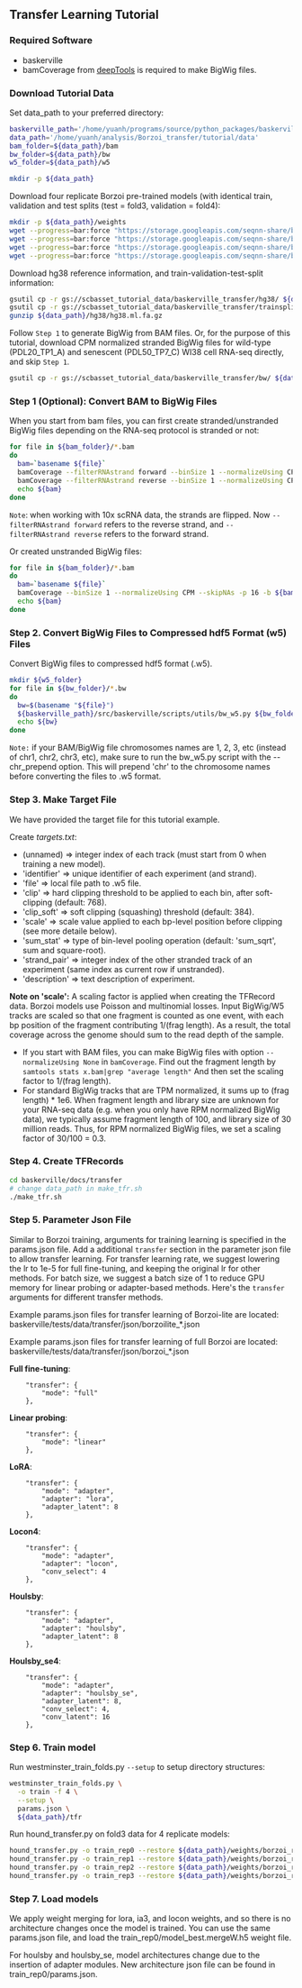 ## Transfer Learning Tutorial

### Required Software
- baskerville
- bamCoverage from [deepTools](https://github.com/deeptools/deepTools/tree/master) is required to make BigWig files.

### Download Tutorial Data


Set data_path to your preferred directory:

```bash
baskerville_path='/home/yuanh/programs/source/python_packages/baskerville'
data_path='/home/yuanh/analysis/Borzoi_transfer/tutorial/data'
bam_folder=${data_path}/bam
bw_folder=${data_path}/bw
w5_folder=${data_path}/w5

mkdir -p ${data_path}
```

Download four replicate Borzoi pre-trained models (with identical train, validation and test splits (test = fold3, validation = fold4):

```bash
mkdir -p ${data_path}/weights
wget --progress=bar:force "https://storage.googleapis.com/seqnn-share/borzoi/f0/model0_best.h5" -O ${data_path}/weights/borzoi_r0.h5
wget --progress=bar:force "https://storage.googleapis.com/seqnn-share/borzoi/f1/model0_best.h5" -O ${data_path}/weights/borzoi_r1.h5
wget --progress=bar:force "https://storage.googleapis.com/seqnn-share/borzoi/f2/model0_best.h5" -O ${data_path}/weights/borzoi_r2.h5
wget --progress=bar:force "https://storage.googleapis.com/seqnn-share/borzoi/f3/model0_best.h5" -O ${data_path}/weights/borzoi_r3.h5
```

Download hg38 reference information, and train-validation-test-split information:

```bash
gsutil cp -r gs://scbasset_tutorial_data/baskerville_transfer/hg38/ ${data_path}
gsutil cp -r gs://scbasset_tutorial_data/baskerville_transfer/trainsplit/ ${data_path}
gunzip ${data_path}/hg38/hg38.ml.fa.gz
```

Follow `Step 1` to generate BigWig from BAM files. Or, for the purpose of this tutorial, download CPM normalized stranded BigWig files for wild-type (PDL20_TP1_A) and senescent (PDL50_TP7_C) WI38 cell RNA-seq directly, and skip `Step 1`.

```bash
gsutil cp -r gs://scbasset_tutorial_data/baskerville_transfer/bw/ ${data_path}
```

### Step 1 (Optional): Convert BAM to BigWig Files

When you start from bam files, you can first create stranded/unstranded BigWig files depending on the RNA-seq protocol is stranded or not:

```bash
for file in ${bam_folder}/*.bam
do
  bam=`basename ${file}`
  bamCoverage --filterRNAstrand forward --binSize 1 --normalizeUsing CPM --skipNAs -p 16 -b ${bam_folder}/${bam} -o ${bw_folder}/${bam/.bam/}+.bw
  bamCoverage --filterRNAstrand reverse --binSize 1 --normalizeUsing CPM --skipNAs -p 16 -b ${bam_folder}/${bam} -o  ${bw_folder}/${bam/.bam/}-.bw
  echo ${bam}
done
```
`Note`: when working with 10x scRNA data, the strands are flipped. Now `--filterRNAstrand forward` refers to the reverse strand, and `--filterRNAstrand reverse` refers to the forward strand.

Or created unstranded BigWig files:
```bash
for file in ${bam_folder}/*.bam
do
  bam=`basename ${file}`
  bamCoverage --binSize 1 --normalizeUsing CPM --skipNAs -p 16 -b ${bam_folder}/${bam} -o ${bw_folder}/${bam/.bam/}+.bw
  echo ${bam}
done
```

### Step 2. Convert BigWig Files to Compressed hdf5 Format (w5) Files

Convert BigWig files to compressed hdf5 format (.w5).

```bash
mkdir ${w5_folder}
for file in ${bw_folder}/*.bw
do
  bw=$(basename "${file}")
  ${baskerville_path}/src/baskerville/scripts/utils/bw_w5.py ${bw_folder}/${bw} ${w5_folder}/${bw/.bw/.w5}
  echo ${bw}
done
```

`Note:` if your BAM/BigWig file chromosomes names are 1, 2, 3, etc (instead of chr1, chr2, chr3, etc), make sure to run the bw_w5.py script with the --chr_prepend option. This will prepend 'chr' to the chromosome names before converting the files to .w5 format.

### Step 3. Make Target File

We have provided the target file for this tutorial example.

Create *targets.txt*:
- (unnamed) => integer index of each track (must start from 0 when training a new model).
- 'identifier' => unique identifier of each experiment (and strand).
- 'file' => local file path to .w5 file.
- 'clip' => hard clipping threshold to be applied to each bin, after soft-clipping (default: 768).
- 'clip_soft' => soft clipping (squashing) threshold (default: 384).
- 'scale' => scale value applied to each bp-level position before clipping (see more detaile below).
- 'sum_stat' => type of bin-level pooling operation (default: 'sum_sqrt', sum and square-root).
- 'strand_pair' => integer index of the other stranded track of an experiment (same index as current row if unstranded).
- 'description' => text description of experiment.

**Note on 'scale':** A scaling factor is applied when creating the TFRecord data. Borzoi models use Poisson and multinomial losses. Input BigWig/W5 tracks are scaled so that one fragment is counted as one event, with each bp position of the fragment contributing 1/(frag length). As a result, the total coverage across the genome should sum to the read depth of the sample.

- If you start with BAM files, you can make BigWig files with option `--normalizeUsing None` in `bamCoverage`. Find out the fragment length by `samtools stats x.bam|grep "average length"` And then set the scaling factor to 1/(frag length).
- For standard BigWig tracks that are TPM normalized, it sums up to (frag length) * 1e6. When fragment length and library size are unknown for your RNA-seq data (e.g. when you only have RPM normalized BigWig data), we typically assume fragment length of 100, and library size of 30 million reads. Thus, for RPM normalized BigWig files, we set a scaling factor of 30/100 = 0.3.


### Step 4. Create TFRecords

```bash
cd baskerville/docs/transfer
# change data_path in make_tfr.sh
./make_tfr.sh
```

### Step 5. Parameter Json File

Similar to Borzoi training, arguments for training learning is specified in the params.json file. Add a additional `transfer` section in the parameter json file to allow transfer learning. For transfer learning rate, we suggest lowering the lr to 1e-5 for full fine-tuning, and keeping the original lr for other methods. For batch size, we suggest a batch size of 1 to reduce GPU memory for linear probing or adapter-based methods. Here's the `transfer` arguments for different transfer methods. 

Example params.json files for transfer learning of Borzoi-lite are located: baskerville/tests/data/transfer/json/borzoilite_\*.json

Example params.json files for transfer learning of full Borzoi are located: baskerville/tests/data/transfer/json/borzoi_\*.json


**Full fine-tuning**:
```
    "transfer": {
        "mode": "full"
    },
```

**Linear probing**:
```
    "transfer": {
        "mode": "linear"
    },    
```

**LoRA**:
```
    "transfer": {
        "mode": "adapter",
        "adapter": "lora",
        "adapter_latent": 8
    },
```

**Locon4**:
```
    "transfer": {
        "mode": "adapter",
        "adapter": "locon",
        "conv_select": 4
    },
```

**Houlsby**:
```
    "transfer": {
        "mode": "adapter",
        "adapter": "houlsby",
        "adapter_latent": 8
    },
```

**Houlsby_se4**:
```
    "transfer": {
        "mode": "adapter",
        "adapter": "houlsby_se",
        "adapter_latent": 8,
        "conv_select": 4,
        "conv_latent": 16
    },
```
### Step 6. Train model

Run westminster_train_folds.py `--setup` to setup directory structures:

```bash
westminster_train_folds.py \
  -o train -f 4 \
  --setup \
  params.json \
  ${data_path}/tfr
```

Run hound_transfer.py on fold3 data for 4 replicate models:

```bash
hound_transfer.py -o train_rep0 --restore ${data_path}/weights/borzoi_r0.h5 params.json train/f3c0/data0
hound_transfer.py -o train_rep1 --restore ${data_path}/weights/borzoi_r1.h5 params.json train/f3c0/data0
hound_transfer.py -o train_rep2 --restore ${data_path}/weights/borzoi_r2.h5 params.json train/f3c0/data0
hound_transfer.py -o train_rep3 --restore ${data_path}/weights/borzoi_r3.h5 params.json train/f3c0/data0
```

### Step 7. Load models

We apply weight merging for lora, ia3, and locon weights, and so there is no architecture changes once the model is trained. You can use the same params.json file, and load the train_rep0/model_best.mergeW.h5 weight file.

For houlsby and houlsby_se, model architectures change due to the insertion of adapter modules. New architecture json file can be found in train_rep0/params.json.
